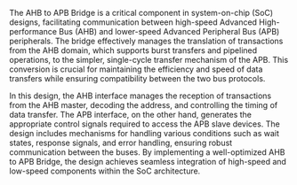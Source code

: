 The AHB to APB Bridge is a critical component in system-on-chip (SoC) designs, facilitating communication between high-speed Advanced High-performance Bus (AHB) and lower-speed Advanced Peripheral Bus (APB) peripherals. The bridge effectively manages the translation of transactions from the AHB domain, which supports burst transfers and pipelined operations, to the simpler, single-cycle transfer mechanism of the APB. This conversion is crucial for maintaining the efficiency and speed of data transfers while ensuring compatibility between the two bus protocols.

In this design, the AHB interface manages the reception of transactions from the AHB master, decoding the address, and controlling the timing of data transfer. The APB interface, on the other hand, generates the appropriate control signals required to access the APB slave devices. The design includes mechanisms for handling various conditions such as wait states, response signals, and error handling, ensuring robust communication between the buses. By implementing a well-optimized AHB to APB Bridge, the design achieves seamless integration of high-speed and low-speed components within the SoC architecture.






